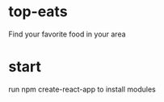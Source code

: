 # top-eats
Find your favorite food in your area


# start
run npm create-react-app to install modules
